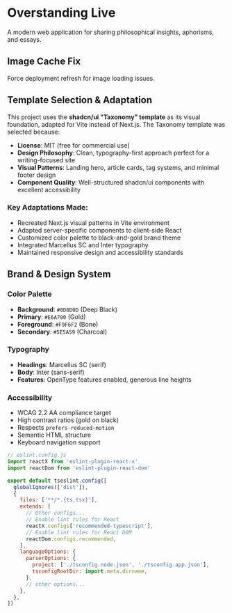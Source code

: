 # Overstanding Live

A modern web application for sharing philosophical insights, aphorisms, and essays.

## Image Cache Fix
Force deployment refresh for image loading issues.

## Template Selection & Adaptation

This project uses the **shadcn/ui "Taxonomy" template** as its visual foundation, adapted for Vite instead of Next.js. The Taxonomy template was selected because:

- **License**: MIT (free for commercial use)
- **Design Philosophy**: Clean, typography-first approach perfect for a writing-focused site
- **Visual Patterns**: Landing hero, article cards, tag systems, and minimal footer design
- **Component Quality**: Well-structured shadcn/ui components with excellent accessibility

### Key Adaptations Made:
- Recreated Next.js visual patterns in Vite environment
- Adapted server-specific components to client-side React
- Customized color palette to black-and-gold brand theme
- Integrated Marcellus SC and Inter typography
- Maintained responsive design and accessibility standards

## Brand & Design System

### Color Palette
- **Background**: `#0D0D0D` (Deep Black)
- **Primary**: `#E6A700` (Gold)
- **Foreground**: `#F9F6F2` (Bone)
- **Secondary**: `#5E5A59` (Charcoal)

### Typography
- **Headings**: Marcellus SC (serif)
- **Body**: Inter (sans-serif)
- **Features**: OpenType features enabled, generous line heights

### Accessibility
- WCAG 2.2 AA compliance target
- High contrast ratios (gold on black)
- Respects `prefers-reduced-motion`
- Semantic HTML structure
- Keyboard navigation support

```js
// eslint.config.js
import reactX from 'eslint-plugin-react-x'
import reactDom from 'eslint-plugin-react-dom'

export default tseslint.config([
  globalIgnores(['dist']),
  {
    files: ['**/*.{ts,tsx}'],
    extends: [
      // Other configs...
      // Enable lint rules for React
      reactX.configs['recommended-typescript'],
      // Enable lint rules for React DOM
      reactDom.configs.recommended,
    ],
    languageOptions: {
      parserOptions: {
        project: ['./tsconfig.node.json', './tsconfig.app.json'],
        tsconfigRootDir: import.meta.dirname,
      },
      // other options...
    },
  },
])
```
